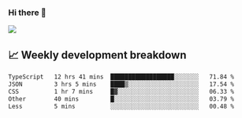 ### Hi there 👋
<img align="center" src="https://github-readme-stats.vercel.app/api?username=Tumao727&show_icons=true&hide_title=true&theme=dracula" />


## 📈 Weekly development breakdown
<!--START_SECTION:waka-->

```txt
TypeScript   12 hrs 41 mins  ██████████████████░░░░░░░   71.84 %
JSON         3 hrs 5 mins    ████▒░░░░░░░░░░░░░░░░░░░░   17.54 %
CSS          1 hr 7 mins     █▓░░░░░░░░░░░░░░░░░░░░░░░   06.33 %
Other        40 mins         █░░░░░░░░░░░░░░░░░░░░░░░░   03.79 %
Less         5 mins          ░░░░░░░░░░░░░░░░░░░░░░░░░   00.48 %
```

<!--END_SECTION:waka-->